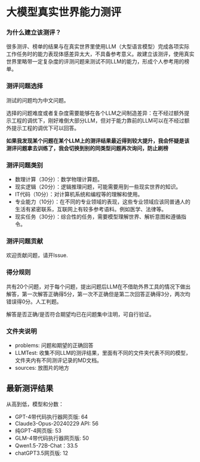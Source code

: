 # 大模型真实世界能力测评

### 为什么建立该测评？

很多测评、榜单的结果与在真实世界里使用LLM（大型语言模型）完成各项实际工作任务时的能力表现体感差异太大，不具备参考意义。故建立该测评，使用真实世界里略带一定复杂度的评测问题来测试不同LLM的能力，形成个人参考用的榜单。

### 测评问题选择

测试的问题均为中文问题。

选择的问题难度或者复杂度需要能够在各个LLM之间制造差异：在不经过额外提示工程的调优下，刚好难倒大部分LLM，但对于能力靠前的LLM可以在不经过额外提示工程的调优下可以回答。

**如果我发现某个问题在某个LLM上的测评结果最近得到较大提升，我会怀疑是该测评问题拿去训练了，我会切换到别的同类型问题再次询问，防止刷榜**

### 测评问题类别

- 数理计算（30分）：数学物理计算题。
- 现实逻辑（20分）：逻辑推理问题，可能需要用到一些现实世界的知识。
- IT代码（10分）：对计算机系统和编程等的理解和使用。
- 专业能力（10分）：在不同的专业领域的表现，这些专业领域应该同普通人的生活有紧密联系，互联网上有较多参考语料。例如医学、法律等。
- 现实任务（30分）：综合性的任务，需要模型理解世界、解析意图和遵循指令。

### 测评问题贡献

欢迎贡献问题，请开Issue.

### 得分规则

共有20个问题，对于每个问题，提出问题后LLM在不借助外界工具的情况下做出解答，第一次解答正确得5分，第一次不正确但是第二次回答正确得3分，两次均错误得0分。人工判题。

解答是否正确/是否符合期望均已在问题集中注明，可自行验证。

### 文件夹说明
- problems: 问题和期望的正确回答
- LLMTest: 收集不同LLM的测评结果，里面有不同的文件夹代表不同的模型，文件夹内有不同测评记录的MD文档。
- sources: 放图片的地方

## 最新测评结果

从高到低，模型和分数：

- GPT-4带代码执行器网页版: 64
- Claude3-Opus-20240229 API: 56
- 纯GPT-4网页版: 53
- GLM-4带代码执行器网页版: 50
- Qwen1.5-72B-Chat：33.5
- chatGPT3.5网页版: 12
